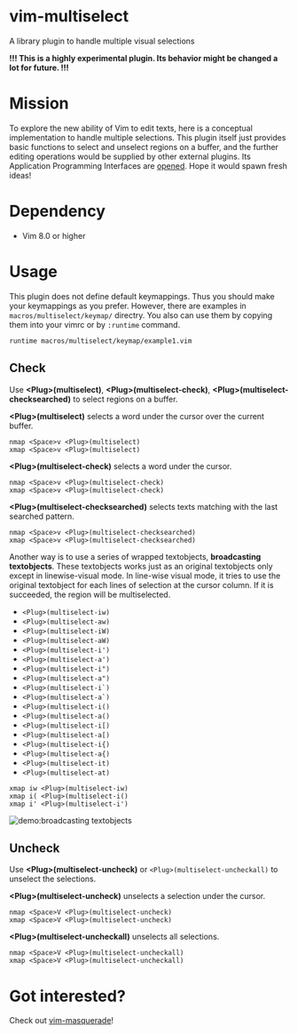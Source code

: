 # vim-multiselect

A library plugin to handle multiple visual selections

**!!! This is a highly experimental plugin. Its behavior might be changed a lot for future. !!!**

# Mission

To explore the new ability of Vim to edit texts, here is a conceptual implementation to handle multiple selections. This plugin itself just provides basic functions to select and unselect regions on a buffer, and the further editing operations would be supplied by other external plugins. Its Application Programming Interfaces are [opened](https://github.com/machakann/vim-multiselect/blob/master/doc/multiselect.txt). Hope it would spawn fresh ideas!

# Dependency

- Vim 8.0 or higher

# Usage

This plugin does not define default keymappings. Thus you should make your keymappings as you prefer. However, there are examples in `macros/multiselect/keymap/` directry. You also can use them by copying them into your vimrc or by `:runtime` command.

```vim
runtime macros/multiselect/keymap/example1.vim
```

## Check
Use **\<Plug\>(multiselect)**, **\<Plug\>(multiselect-check)**, **\<Plug\>(multiselect-checksearched)** to select regions on a buffer.

**\<Plug\>(multiselect)** selects a word under the cursor over the current buffer.

```vim
nmap <Space>v <Plug>(multiselect)
xmap <Space>v <Plug>(multiselect)
```

**\<Plug\>(multiselect-check)** selects a word under the cursor.

```vim
nmap <Space>v <Plug>(multiselect-check)
xmap <Space>v <Plug>(multiselect-check)
```

**\<Plug\>(multiselect-checksearched)** selects texts matching with the last searched pattern.

```vim
nmap <Space>v <Plug>(multiselect-checksearched)
xmap <Space>v <Plug>(multiselect-checksearched)
```

Another way is to use a series of wrapped textobjects, **broadcasting textobjects**. These textobjects works just as an original textobjects only except in linewise-visual mode. In line-wise visual mode, it tries to use the original textobject for each lines of selection at the cursor column. If it is succeeded, the region will be multiselected.
- `<Plug>(multiselect-iw)`
- `<Plug>(multiselect-aw)`
- `<Plug>(multiselect-iW)`
- `<Plug>(multiselect-aW)`
- `<Plug>(multiselect-i')`
- `<Plug>(multiselect-a')`
- `<Plug>(multiselect-i")`
- `<Plug>(multiselect-a")`
- ``<Plug>(multiselect-i`)``
- ``<Plug>(multiselect-a`)``
- `<Plug>(multiselect-i()`
- `<Plug>(multiselect-a()`
- `<Plug>(multiselect-i[)`
- `<Plug>(multiselect-a[)`
- `<Plug>(multiselect-i{)`
- `<Plug>(multiselect-a{)`
- `<Plug>(multiselect-it)`
- `<Plug>(multiselect-at)`

```vim
xmap iw <Plug>(multiselect-iw)
xmap i( <Plug>(multiselect-i()
xmap i' <Plug>(multiselect-i')
```

![demo:broadcasting textobjects](https://imgur.com/0HDDUE9.gif)


## Uncheck
Use **\<Plug\>(multiselect-uncheck)** or `<Plug>(multiselect-uncheckall)` to unselect the selections.

**\<Plug\>(multiselect-uncheck)** unselects a selection under the cursor.

```vim
nmap <Space>V <Plug>(multiselect-uncheck)
xmap <Space>V <Plug>(multiselect-uncheck)
```

**\<Plug\>(multiselect-uncheckall)** unselects all selections.

```vim
nmap <Space>V <Plug>(multiselect-uncheckall)
xmap <Space>V <Plug>(multiselect-uncheckall)
```


# Got interested?

Check out [vim-masquerade](https://github.com/machakann/vim-masquerade)!
